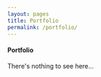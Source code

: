 ```yaml
---
layout: pages
title: Portfolio
permalink: /portfolio/
---
```


#### Portfolio

There's nothing to see here...
